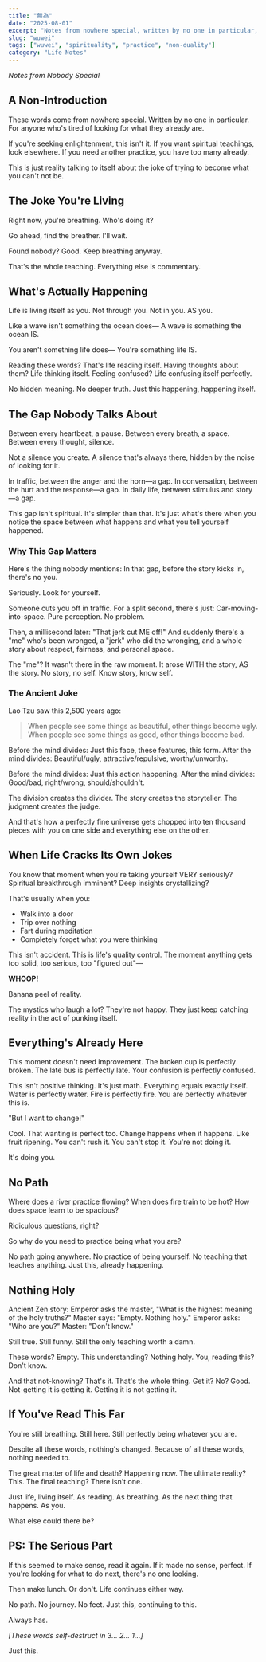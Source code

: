 ```yaml
---
title: "無為"
date: "2025-08-01"
excerpt: "Notes from nowhere special, written by no one in particular, for anyone who's tired of looking for what they already are."
slug: "wuwei"
tags: ["wuwei", "spirituality", "practice", "non-duality"]
category: "Life Notes"
---
```


*Notes from Nobody Special*

## A Non-Introduction

These words come from nowhere special.
Written by no one in particular.
For anyone who's tired of looking for what they already are.

If you're seeking enlightenment, this isn't it.
If you want spiritual teachings, look elsewhere.
If you need another practice, you have too many already.

This is just reality talking to itself
about the joke of trying to become
what you can't not be.

## The Joke You're Living

Right now, you're breathing.
Who's doing it?

Go ahead, find the breather.
I'll wait.

Found nobody?
Good.
Keep breathing anyway.

That's the whole teaching.
Everything else is commentary.

## What's Actually Happening

Life is living itself as you.
Not through you. Not in you. AS you.

Like a wave isn't something the ocean does—
A wave is something the ocean IS.

You aren't something life does—
You're something life IS.

Reading these words? That's life reading itself.
Having thoughts about them? Life thinking itself.
Feeling confused? Life confusing itself perfectly.

No hidden meaning.
No deeper truth.
Just this happening, happening itself.

## The Gap Nobody Talks About

Between every heartbeat, a pause.
Between every breath, a space.
Between every thought, silence.

Not a silence you create.
A silence that's always there,
hidden by the noise of looking for it.

In traffic, between the anger and the horn—a gap.
In conversation, between the hurt and the response—a gap.
In daily life, between stimulus and story—a gap.

This gap isn't spiritual.
It's simpler than that.
It's just what's there when you notice
the space between what happens
and what you tell yourself happened.

### Why This Gap Matters

Here's the thing nobody mentions:
In that gap, before the story kicks in,
there's no you.

Seriously. Look for yourself.

Someone cuts you off in traffic.
For a split second, there's just:
Car-moving-into-space.
Pure perception. No problem.

Then, a millisecond later:
"That jerk cut ME off!"
And suddenly there's a "me" who's been wronged,
a "jerk" who did the wronging,
and a whole story about respect, fairness, and personal space.

The "me"? It wasn't there in the raw moment.
It arose WITH the story, AS the story.
No story, no self.
Know story, know self.

### The Ancient Joke

Lao Tzu saw this 2,500 years ago:

> When people see some things as beautiful,
> other things become ugly.
> When people see some things as good,
> other things become bad.

Before the mind divides:
Just this face, these features, this form.
After the mind divides:
Beautiful/ugly, attractive/repulsive, worthy/unworthy.

Before the mind divides:
Just this action happening.
After the mind divides:
Good/bad, right/wrong, should/shouldn't.

The division creates the divider.
The story creates the storyteller.
The judgment creates the judge.

And that's how a perfectly fine universe
gets chopped into ten thousand pieces
with you on one side
and everything else on the other.

## When Life Cracks Its Own Jokes

You know that moment when you're taking yourself
VERY seriously?
Spiritual breakthrough imminent?
Deep insights crystallizing?

That's usually when you:

- Walk into a door
- Trip over nothing
- Fart during meditation
- Completely forget what you were thinking

This isn't accident.
This is life's quality control.
The moment anything gets too solid,
too serious, too "figured out"—

**WHOOP!**

Banana peel of reality.

The mystics who laugh a lot?
They're not happy.
They just keep catching reality
in the act of punking itself.

## Everything's Already Here

This moment doesn't need improvement.
The broken cup is perfectly broken.
The late bus is perfectly late.
Your confusion is perfectly confused.

This isn't positive thinking.
It's just math.
Everything equals exactly itself.
Water is perfectly water.
Fire is perfectly fire.
You are perfectly whatever this is.

"But I want to change!"

Cool. That wanting is perfect too.
Change happens when it happens.
Like fruit ripening.
You can't rush it.
You can't stop it.
You're not doing it.

It's doing you.

## No Path

Where does a river practice flowing?
When does fire train to be hot?
How does space learn to be spacious?

Ridiculous questions, right?

So why do you need to practice being what you are?

No path going anywhere.
No practice of being yourself.
No teaching that teaches anything.
Just this, already happening.

## Nothing Holy

Ancient Zen story:
Emperor asks the master, "What is the highest meaning of the holy truths?"
Master says: "Empty. Nothing holy."
Emperor asks: "Who are you?"
Master: "Don't know."

Still true.
Still funny.
Still the only teaching worth a damn.

These words?
Empty.
This understanding?
Nothing holy.
You, reading this?
Don't know.

And that not-knowing?
That's it. That's the whole thing.
Get it? No? Good.
Not-getting it is getting it.
Getting it is not getting it.

## If You've Read This Far

You're still breathing.
Still here.
Still perfectly being whatever you are.

Despite all these words,
nothing's changed.
Because of all these words,
nothing needed to.

The great matter of life and death?
Happening now.
The ultimate reality?
This.
The final teaching?
There isn't one.

Just life, living itself.
As reading.
As breathing.
As the next thing that happens.
As you.

What else could there be?

## PS: The Serious Part

If this seemed to make sense,
read it again.
If it made no sense,
perfect.
If you're looking for what to do next,
there's no one looking.

Then make lunch.
Or don't.
Life continues either way.

No path. No journey. No feet.
Just this, continuing to this.

Always has.

*[These words self-destruct in 3... 2... 1...]*

Just this.
